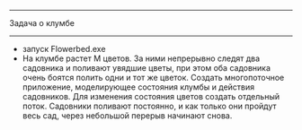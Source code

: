 ﻿******
Задача о клумбе
******
* запуск Flowerbed.exe
* На клумбе растет M цветов. За ними непрерывно следят два садовника и поливают увядшие цветы, при этом оба садовника очень боятся полить одни и тот же цветок. Создать многопоточное приложение, моделирующее состояния клумбы и действия садовников. Для изменения состояния цветов создать отдельный поток. Садовники поливают постоянно, и как только они пройдут весь сад, через небольшой перерыв начинают снова.
